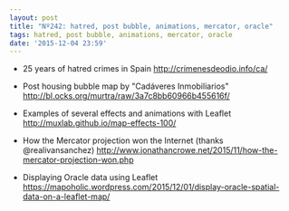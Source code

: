 ```yaml
---
layout: post
title: "Nº242: hatred, post bubble, animations, mercator, oracle"
tags: hatred, post bubble, animations, mercator, oracle
date: '2015-12-04 23:59'
---
```


* 25 years of hatred crimes in Spain
  http://crimenesdeodio.info/ca/

* Post housing bubble map by "Cadáveres Inmobiliarios"
  http://bl.ocks.org/murtra/raw/3a7c8bb60966b455616f/

* Examples of several effects and animations with Leaflet
  http://muxlab.github.io/map-effects-100/

* How the Mercator projection won the Internet (thanks @realivansanchez)
  http://www.jonathancrowe.net/2015/11/how-the-mercator-projection-won.php

* Displaying Oracle data using Leaflet
  https://mapoholic.wordpress.com/2015/12/01/display-oracle-spatial-data-on-a-leaflet-map/
